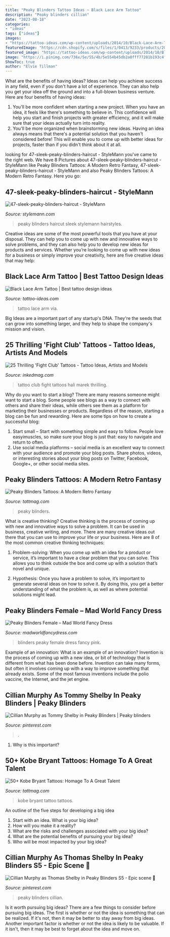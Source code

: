 ```yaml
---
title: "Peaky Blinders Tattoo Ideas ~ Black Lace Arm Tattoo"
description: "Peaky blinders cillian"
date: "2023-08-18"
categories:
- "ideas"
tags: ["ideas"]
images:
- "https://tattoo-ideas.com/wp-content/uploads/2014/10/Black-Lace-Arm-Tattoo.jpg"
featuredImage: "https://cdn.shopify.com/s/files/1/0413/9233/products/20s_glam_pink_grande.JPG?v=1526482448"
featured_image: "https://tattoo-ideas.com/wp-content/uploads/2014/10/Black-Lace-Arm-Tattoo.jpg"
image: "https://i.pinimg.com/736x/5e/55/4b/5e554b45db2a0fff77281b193c4f8161.jpg"
ShowToc: true
author: "Elvie Tillman"
---
```



What are the benefits of having ideas?
Ideas can help you achieve success in any field, even if you don't have a lot of experience. They can also help you get your idea off the ground and into a full-blown business venture. Here are four benefits of having ideas: 
1. You'll be more confident when starting a new project. When you have an idea, it feels like there's something to believe in. This confidence will help you start and finish projects with greater efficiency, and it will make sure that your ideas actually turn into reality. 
2. You'll be more organized when brainstorming new ideas. Having an idea always means that there's a potential solution that you haven't considered before! This will enable you to come up with better ideas for projects, faster than if you didn't think about it at all. 

	

		
looking for 47-sleek-peaky-blinders-haircut - StyleMann you've came to the right web. We have 8 Pictures about 47-sleek-peaky-blinders-haircut - StyleMann like Peaky Blinders Tattoos: A Modern Retro Fantasy, 47-sleek-peaky-blinders-haircut - StyleMann and also Peaky Blinders Tattoos: A Modern Retro Fantasy. Here you go:
		
    
## 47-sleek-peaky-blinders-haircut - StyleMann

<img loading=lazy src="https://stylemann.com/wp-content/uploads/2016/10/47-Sleek-Peaky-Blinders-Haircut.jpg" onerror="this.onerror=null;this.src='https://tse4.mm.bing.net/th?id=OIP.0CydgA3trxUonfEIqlONAAHaE8&amp;pid=15.1';" alt="47-sleek-peaky-blinders-haircut - StyleMann">

_Source: stylemann.com_

>peaky blinders haircut sleek stylemann hairstyles. 

	

Creative ideas are some of the most powerful tools that you have at your disposal. They can help you to come up with new and innovative ways to solve problems, and they can also help you to develop new ideas for products and services. Whether you’re looking to come up with new ideas for a business or simply improve your creativity, here are five creative ideas that may help: 

    
## Black Lace Arm Tattoo | Best Tattoo Design Ideas

<img loading=lazy src="https://tattoo-ideas.com/wp-content/uploads/2014/10/Black-Lace-Arm-Tattoo.jpg" onerror="this.onerror=null;this.src='https://tse1.mm.bing.net/th?id=OIP.xeU9SzsIeZFGexjU10b2tgHaN9&amp;pid=15.1';" alt="Black Lace Arm Tattoo | Best tattoo design ideas">

_Source: tattoo-ideas.com_

>tattoo lace arm via. 

	

Big Ideas are a important part of any startup's DNA. They're the seeds that can grow into something larger, and they help to shape the company's mission and vision.

    
## 25 Thrilling &#039;Fight Club&#039; Tattoos - Tattoo Ideas, Artists And Models

<img loading=lazy src="https://www.inkedmag.com/.image/t_share/MTc2Njk5NDA1MjE3MzEwNTg2/artist--marek-hali--tyler-durden-fight-club-tattoo_19193123938.jpg" onerror="this.onerror=null;this.src='https://tse3.mm.bing.net/th?id=OIP.5q7qfY6lXrBb80jFv6EVGAHaGa&amp;pid=15.1';" alt="25 Thrilling &#039;Fight Club&#039; Tattoos - Tattoo Ideas, Artists and Models">

_Source: inkedmag.com_

>tattoo club fight tattoos hali marek thrilling. 

	

Why do you want to start a blog?
There are many reasons someone might want to start a blog. Some people see blogs as a way to connect with others and share their ideas, while others see them as a platform for marketing their businesses or products. Regardless of the reason, starting a blog can be fun and rewarding. Here are some tips on how to create a successful blog: 
1. Start small – Start with something simple and easy to follow. People love easyimuscles, so make sure your blog is just that: easy to navigate and return to often. 
2. Use social media platforms – social media is an excellent way to connect with your audience and promote your blog posts. Share photos, videos, or interesting stories about your blog posts on Twitter, Facebook, Google+, or other social media sites. 

    
## Peaky Blinders Tattoos: A Modern Retro Fantasy

<img loading=lazy src="https://tattmag.com/wp-content/uploads/2020/03/peaky-blinders-tattoo-25.jpg" onerror="this.onerror=null;this.src='https://tse4.mm.bing.net/th?id=OIP.NpWlBd8sb-UNJldn7WCY0gHaHa&amp;pid=15.1';" alt="Peaky Blinders Tattoos: A Modern Retro Fantasy">

_Source: tattmag.com_

>peaky blinders. 

	

What is creative thinking?
Creative thinking is the process of coming up with new and innovative ways to solve a problem. It can be used in business, creative writing, and more. There are many creative ideas out there that you can use to improve your life or your business. Here are 8 of the most common creative thinking techniques:
1. Problem-solving: When you come up with an idea for a product or service, it’s important to have a clear problem that you can solve. This allows you to think outside the box and come up with a solution that’s novel and unique.

2. Hypothesis: Once you have a problem to solve, it’s important to generate several ideas on how to solve it. By doing this, you get a better understanding of what the problem is, as well as where potential solutions might lead.

    
## Peaky Blinders Female – Mad World Fancy Dress

<img loading=lazy src="https://cdn.shopify.com/s/files/1/0413/9233/products/20s_glam_pink_grande.JPG?v=1526482448" onerror="this.onerror=null;this.src='https://tse1.mm.bing.net/th?id=OIP.OcNtL4_WtErN_O8DBlCl3QAAAA&amp;pid=15.1';" alt="Peaky Blinders Female – Mad World Fancy Dress">

_Source: madworldfancydress.com_

>blinders peaky female dress fancy pink. 

	

Example of an innovation: What is an example of an innovation?
Invention is the process of coming up with a new idea, or bit of technology that is different from what has been done before. Invention can take many forms, but often it involves coming up with a way to improve something that already exists. Some of the most famous inventions include the polio vaccine, the Internet, and the jet engine.

    
## Cillian Murphy As Tommy Shelby In Peaky Blinders | Peaky Blinders

<img loading=lazy src="https://i.pinimg.com/736x/0e/09/eb/0e09eb2ec8782119d2ce1af261e4cc59.jpg" onerror="this.onerror=null;this.src='https://tse1.mm.bing.net/th?id=OIP.pJHOA5OJqX9UJrujOAQs8gHaJM&amp;pid=15.1';" alt="Cillian Murphy as Tommy Shelby in Peaky Blinders | Peaky blinders">

_Source: pinterest.com_

>. 

	

1) Why is this important?

    
## 50+ Kobe Bryant Tattoos: Homage To A Great Talent

<img loading=lazy src="https://tattmag.com/wp-content/uploads/2020/10/Black-work-Kobe-Bryant-Tattoo-2-799x1024.jpg" onerror="this.onerror=null;this.src='https://tse2.mm.bing.net/th?id=OIP.hyNdP_BnFC-bc1YCcbG71wHaJf&amp;pid=15.1';" alt="50+ Kobe Bryant Tattoos: Homage To A Great Talent">

_Source: tattmag.com_

>kobe bryant tattoo tattoos. 

	

An outline of the five steps for developing a big idea
1. Start with an idea. What is your big idea?
2. How will you make it a reality?
3. What are the risks and challenges associated with your big idea?
4. What are the potential benefits of pursuing your big idea?
5. Who will be most impacted by your big idea?

    
## Cillian Murphy As Thomas Shelby In Peaky Blinders S5 - Epic Scene 💙

<img loading=lazy src="https://i.pinimg.com/736x/5e/55/4b/5e554b45db2a0fff77281b193c4f8161.jpg" onerror="this.onerror=null;this.src='https://tse1.mm.bing.net/th?id=OIP.xqA5mTsSxTozVC4yXH68awHaFg&amp;pid=15.1';" alt="Cillian Murphy as Thomas Shelby in Peaky Blinders S5 - Epic scene 💙">

_Source: pinterest.com_

>peaky blinders cillian. 

	

Is it worth pursuing big ideas?
There are a few things to consider before pursuing big ideas. The first is whether or not the idea is something that can be realized. If it's not, then it may be better to stay away from big ideas. Another important factor is whether or not the idea is likely to be valuable. If it isn't, then it may be best to forget about the idea and move on.


